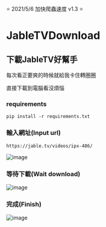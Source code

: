  ⭐ 2021/5/6 加快爬蟲速度 v1.3 ⭐

# JableTVDownload

## 下載JableTV好幫手

每次看正要爽的時候就給我卡住轉圈圈  

直接下載到電腦看沒煩惱

### requirements
`pip install -r requirements.txt`

### 輸入網址(Input url)
`https://jable.tv/videos/ipx-486/`

![image](https://github.com/hcjohn463/JableDownload/blob/main/img/input.PNG)

### 等待下載(Wait download)

![image](https://github.com/hcjohn463/JableDownload/blob/main/img/finish.PNG)

### 完成(Finish)

![image](https://github.com/hcjohn463/JableDownload/blob/main/img/output.PNG)
